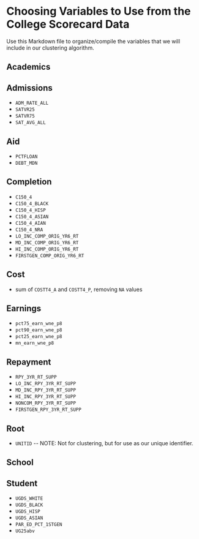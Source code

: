 # Choosing Variables to Use from the College Scorecard Data

Use this Markdown file to organize/compile the variables that we will include in our clustering algorithm.

## Academics

## Admissions

* `ADM_RATE_ALL`
* `SATVR25`
* `SATVR75`
* `SAT_AVG_ALL`

## Aid  
* `PCTFLOAN`
* `DEBT_MDN`

## Completion
* `C150_4`
* `C150_4_BLACK`
* `C150_4_HISP`
* `C150_4_ASIAN`
* `C150_4_AIAN`
* `C150_4_NRA`
* `LO_INC_COMP_ORIG_YR6_RT`
* `MD_INC_COMP_ORIG_YR6_RT`
* `HI_INC_COMP_ORIG_YR6_RT`
* `FIRSTGEN_COMP_ORIG_YR6_RT`

## Cost  
* sum of `COSTT4_A` and `COSTT4_P`, removing `NA` values

## Earnings
* `pct75_earn_wne_p8`
* `pct90_earn_wne_p8`
* `pct25_earn_wne_p8`
* `mn_earn_wne_p8`


## Repayment
* `RPY_3YR_RT_SUPP`
* `LO_INC_RPY_3YR_RT_SUPP`
* `MD_INC_RPY_3YR_RT_SUPP`
* `HI_INC_RPY_3YR_RT_SUPP`
* `NONCOM_RPY_3YR_RT_SUPP`
* `FIRSTGEN_RPY_3YR_RT_SUPP`


## Root  
* `UNITID` -- NOTE: Not for clustering, but for use as our unique identifier.

## School

## Student

* `UGDS_WHITE`
* `UGDS_BLACK`
* `UGDS_HISP`
* `UGDS_ASIAN`
* `PAR_ED_PCT_1STGEN`
* `UG25abv`
